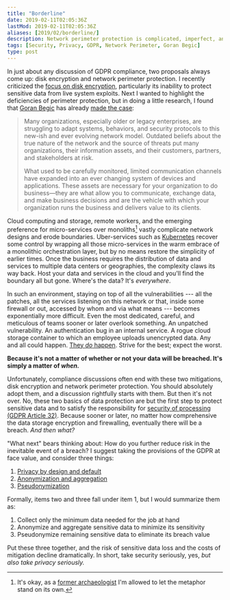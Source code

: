 ```yaml
---
title: "Borderline"
date: 2019-02-11T02:05:36Z
lastMod: 2019-02-11T02:05:36Z
aliases: [2019/02/borderline/]
description: Network perimeter protection is complicated, imperfect, and insufficient to protect sensitive and personal data.
tags: [Security, Privacy, GDPR, Network Perimeter, Goran Begic]
type: post
---
```


In just about any discussion of GDPR compliance, two proposals always come up:
disk encryption and network perimeter protection. I recently criticized the
[focus on disk encryption], particularly its inability to protect sensitive data
from live system exploits. Next I wanted to highlight the deficiencies of
perimeter protection, but in doing a little research, I found that [Goran Begic]
has already [made the case]:

> Many organizations, especially older or legacy enterprises, are struggling to
> adapt systems, behaviors, and security protocols to this new-ish and ever
> evolving network model. Outdated beliefs about the true nature of the network
> and the source of threats put many organizations, their information assets,
> and their customers, partners, and stakeholders at risk.
>
> What used to be carefully monitored, limited communication channels have
> expanded into an ever changing system of devices and applications. These
> assets are necessary for your organization to do business—they are what allow
> you to communicate, exchange data, and make business decisions and are the
> vehicle with which your organization runs the business and delivers value to
> its clients.

Cloud computing and storage, remote workers, and the emerging preference for
micro-services over monoliths[^borderline-monoliths] vastly complicate network
designs and erode boundaries. Uber-services such as [Kubernetes] recover some
control by wrapping all those micro-services in the warm embrace of a monolithic
orchestration layer, but by no means restore the simplicity of earlier times.
Once the business requires the distribution of data and services to multiple
data centers or geographies, the complexity claws its way back. Host your data
and services in the cloud and you'll find the boundary all but gone. Where's the
data? It's *everywhere*.

In such an environment, staying on top of all the vulnerabilities --- all the
patches, all the services listening on this network or that, inside some
firewall or out, accessed by whom and via what means --- becomes exponentially
more difficult. Even the most dedicated, careful, and meticulous of teams sooner
or later overlook something. An unpatched vulnerability. An authentication bug
in an internal service. A rogue cloud storage container to which an employee
uploads unencrypted data. Any and all could happen. [They *do*
happen][breachlist]. Strive for the best; expect the worst.

__Because it's not a matter of whether or not your data will be breached. It's
simply a matter of *when.*__

Unfortunately, compliance discussions often end with these two mitigations, disk
encryption and network perimeter protection. You should absolutely adopt them,
and a discussion rightfully starts with them. But then it's not over. No, these
two basics of data protection are but the first step to protect sensitive data
and to satisfy the responsibility for [security of processing (GDPR Article
32)][GDPR-32]. Because sooner or later, no matter how comprehensive the data
storage encryption and firewalling, eventually there will be a breach. *And then
what?*

"What next" bears thinking about: How do you further reduce risk in the
inevitable event of a breach? I suggest taking the provisions of the GDPR at
face value, and consider three things:

1.  [Privacy by design and default][GDPR-25]
2.  [Anonymization and aggregation][WP-29]
3.  [Pseudonymization]

Formally, items two and three fall under item 1, but I would summarize them as:

1.  Collect only the minimum data needed for the job at hand
2.  Anonymize and aggregate sensitive data to minimize its sensitivity
3.  Pseudonymize remaining sensitive data to eliminate its breach value

Put these three together, and the risk of sensitive data loss and the costs of
mitigation decline dramatically. In short, take security seriously, yes, *but
also take privacy seriously.*

  [^borderline-monoliths]: It's okay, as a [former archaeologist] I'm allowed to
    let the metaphor stand on its own.

  [focus on disk encryption]: /2019/01/the-problem-with-disk-encryption/
    "The Problem With Disk Encryption"
  [Goran Begic]: https://www.immun.io/blog/author/goran-begic
  [made the case]: https://www.immun.io/blog/what-is-the-network-perimeter-anyway
    "What is the Network Perimeter, Anyway?"
  [former archaeologist]: /2007/03/five-things/#2-i-used-to-be-an-archaeologist
  [Kubernetes]: https://kubernetes.io "Production-Grade Container Orchestration"
  [breachlist]: https://en.wikipedia.org/wiki/List_of_data_breaches
  [GDPR-32]: https://gdpr-info.eu/art-32-gdpr/ "Art. 32 GDPR: Security of processing"
  [GDPR-25]: https://gdpr-info.eu/art-25-gdpr/
    "Art. 25 GDPR - Data protection by design and by default"
   [WP-29]: https://www.dataprotection.ro/servlet/ViewDocument?id=1085
    "Article 29 Data Protection Working Party: Opinion 05/2014 on Anonymisation Techniques (PDF)"
   [Pseudonymization]:
     https://iapp.org/news/a/top-10-operational-impacts-of-the-gdpr-part-8-pseudonymization/
     "IAPP: “Top 10 operational impacts of the GDPR: Part 8 - Pseudonymization”"